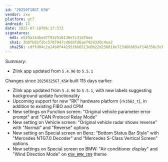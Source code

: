 ```yaml
---
id: "20250718GT_KSW"
vendor: zxw
platform: gt7
android: 13
date: 2025-07-18T06:17:57Z
signatures:
  md5: e529a13dbed7f932510138e7c31df6ea
  sha1: 3b0fb82f2bc5707947cd6ddfd6ae7929320c4ea2
  sha256: cdffd04c2a14b8f442953bb6513e0b22d256818e723d66b65af148356c9cb0b9
---
```

Summary:
- Zlink app updated from `5.4.96` to `5.5.1`

Changes since `20250325GT_KSW` built 115 days earlier:
- Zlink app updated from `5.4.96` to `5.5.1`, with new labels suggesting background update functionality
- Upcoming support for new "RK" hardware platform (`rk3562_t`), in addition to existing FIBO and CPM
- New settings on Function screen: "Original vehicle parameter error prompt" and "CAN Protocol Relay Mode"
- New setting on Vehicle screen: "Original vehicle radar shows reverse" with "Normal" and "Reverse" options
- New setting on Special screen on Benz: "Bottom Status Bar Style" with "Mercedes NTG7.0 Decoder" and "Mercedes S-Class Vertical Screen" options
- New settings on Special screen on BMW: "Air conditioner display" and "Wind Direction Mode" on [`KSW_BMW_ID9`](/headunits/themes/zxw/56-ksw_bmw_id9) theme

